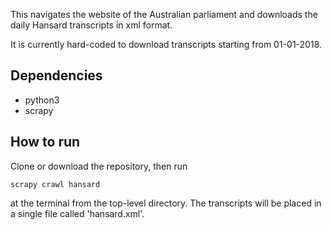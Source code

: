 This navigates the website of the Australian parliament and downloads the daily Hansard transcripts in xml format.

It is currently hard-coded to download transcripts starting from 01-01-2018.

## Dependencies

* python3
* scrapy

## How to run

Clone or download the repository, then run 

```
scrapy crawl hansard
```

at the terminal from the top-level directory. The transcripts will be placed in a single file called 'hansard.xml'.
